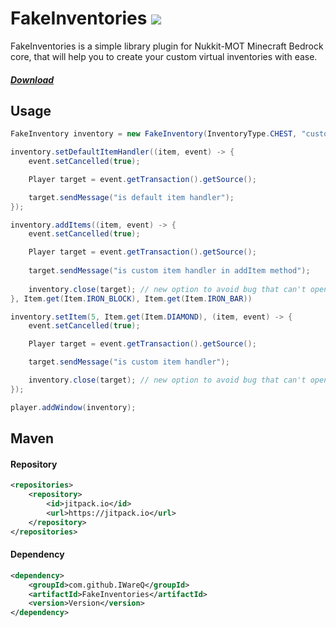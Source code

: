 # FakeInventories [![](https://jitpack.io/v/IWareQ/FakeInventories.svg)](https://jitpack.io/#IWareQ/FakeInventories)

FakeInventories is a simple library plugin for Nukkit-MOT Minecraft Bedrock core, that will help you to create
your custom virtual inventories with ease.

##### [Download](https://github.com/IWareQ/FakeInventories/releases)

## Usage

```java
FakeInventory inventory = new FakeInventory(InventoryType.CHEST, "custom title");

inventory.setDefaultItemHandler((item, event) -> {
    event.setCancelled(true);

    Player target = event.getTransaction().getSource();

    target.sendMessage("is default item handler");
});

inventory.addItems((item, event) -> {
    event.setCancelled(true);

    Player target = event.getTransaction().getSource();
    
    target.sendMessage("is custom item handler in addItem method");
    
    inventory.close(target); // new option to avoid bug that can't open GUI again
}, Item.get(Item.IRON_BLOCK), Item.get(Item.IRON_BAR))

inventory.setItem(5, Item.get(Item.DIAMOND), (item, event) -> {
    event.setCancelled(true);

    Player target = event.getTransaction().getSource();

    target.sendMessage("is custom item handler");

    inventory.close(target); // new option to avoid bug that can't open GUI again
});

player.addWindow(inventory);
```

## Maven

#### Repository

```xml
<repositories>
    <repository>
        <id>jitpack.io</id>
        <url>https://jitpack.io</url>
    </repository>
</repositories>
```

#### Dependency
```xml
<dependency>
    <groupId>com.github.IWareQ</groupId>
    <artifactId>FakeInventories</artifactId>
    <version>Version</version>
</dependency>
```
